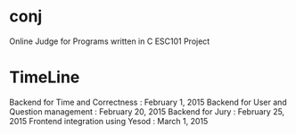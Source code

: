 # conj
Online Judge for Programs written in C
ESC101 Project 

# TimeLine
Backend for Time and Correctness : February 1, 2015
Backend for User and Question management : February 20, 2015
Backend for Jury : February 25, 2015
Frontend integration using Yesod : March 1, 2015
